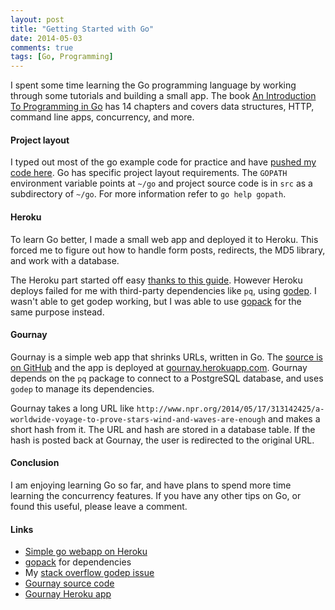 ```yaml
---
layout: post
title: "Getting Started with Go"
date: 2014-05-03
comments: true
tags: [Go, Programming]
---
```


I spent some time learning the Go programming language by working through some tutorials and building a small app. The book [An Introduction To Programming in Go](http://www.golang-book.com/) has 14 chapters and covers data structures, HTTP, command line apps, concurrency, and more.

#### Project layout

I typed out most of the go example code for practice and have [pushed my code here](https://github.com/andyatkinson/golang-book). Go has specific project layout requirements. The `GOPATH` environment variable points at `~/go` and project source code is in `src` as a subdirectory of `~/go`. For more information refer to `go help gopath`.

#### Heroku

To learn Go better, I made a small web app and deployed it to Heroku. This forced me to figure out how to handle form posts, redirects, the MD5 library, and work with a database.

The Heroku part started off easy [thanks to this guide](http://mmcgrana.github.io/2012/09/getting-started-with-go-on-heroku.html). However Heroku deploys failed for me with third-party dependencies like `pq`, using [godep](https://github.com/tools/godep). I wasn't able to get godep working, but I was able to use [gopack](https://github.com/d2fn/gopack) for the same purpose instead.

#### Gournay

Gournay is a simple web app that shrinks URLs, written in Go. The [source is on GitHub](https://github.com/andyatkinson/gournay) and the app is deployed at [gournay.herokuapp.com](http://gournay.herokuapp.com/). Gournay depends on the `pq` package to connect to a PostgreSQL database, and uses `godep` to manage its dependencies.

Gournay takes a long URL like `http://www.npr.org/2014/05/17/313142425/a-worldwide-voyage-to-prove-stars-wind-and-waves-are-enough` and makes a short hash from it. The URL and hash are stored in a database table. If the hash is posted back at Gournay, the user is redirected to the original URL.

#### Conclusion

I am enjoying learning Go so far, and have plans to spend more time learning the concurrency features. If you have any other tips on Go, or found this useful, please leave a comment.

#### Links

 * [Simple go webapp on Heroku](http://blog.joshsoftware.com/2014/02/28/a-simple-go-web-app-on-heroku-with-mongodb-on-mongohq/)
 * [gopack](https://github.com/d2fn/gopack) for dependencies
 * My [stack overflow godep issue](http://stackoverflow.com/questions/23745092/go-project-with-third-party-packages-on-heroku)
 * [Gournay source code](https://github.com/andyatkinson/gournay)
 * [Gournay Heroku app](http://gournay.herokuapp.com/)
